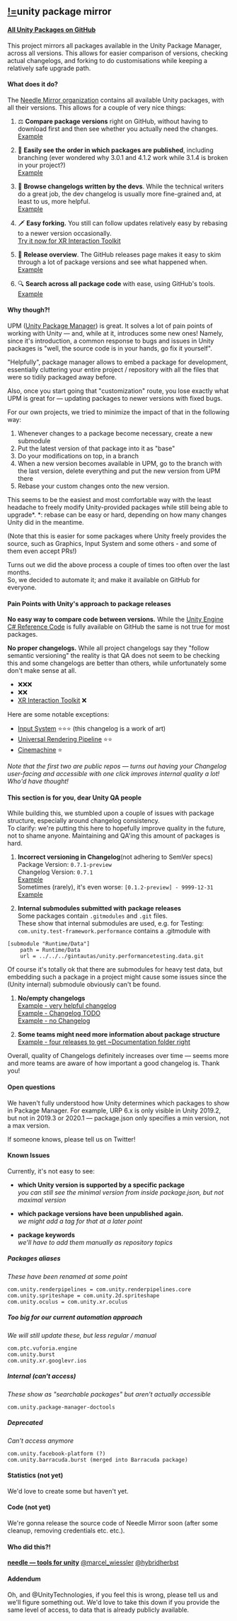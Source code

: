 ## <span class="logo"><a href="https://needle.tools">!=</a></span>unity package mirror

#### [All Unity Packages on GitHub](https://github.com/needle-mirror/)

This project mirrors all packages available in the Unity Package Manager, across all versions. This allows for easier comparison of versions, checking actual changelogs, and forking to do customisations while keeping a relatively safe upgrade path.

#### What does it do?

The [Needle Mirror organization](https://github.com/needle-mirror/) contains all available Unity packages, with all their versions.
This allows for a couple of very nice things:

1. ⚖️ <b>Compare package versions</b> right on GitHub, without having to download first and then see whether you actually need the changes.  
[Example](https://github.com/needle-mirror/com.unity.xr.arfoundation/compare/2019.3/4.0.0-preview.3...2019.2/3.1.3)

1. 🥇 <b>Easily see the order in which packages are published</b>, including branching
(ever wondered why 3.0.1 and 4.1.2 work while 3.1.4 is broken in your project?)  
[Example](https://github.com/needle-mirror/com.unity.xr.arfoundation/network)

1. 📇 <b>Browse changelogs written by the devs</b>. While the technical writers do a great job, the dev changelog is usually more fine-grained and, at least to us, more helpful.  
[Example](https://github.com/needle-mirror/com.unity.cinemachine/blob/master/CHANGELOG.md)

1. 🗡️ <b>Easy forking.</b> You still can follow updates relatively easy by rebasing to a newer version occasionally.  
[Try it now for XR Interaction Toolkit]()

1. 📜 <b>Release overview</b>. The GitHub releases page makes it easy to skim through a lot of package versions and see what happened when.  
[Example](https://github.com/needle-mirror/com.unity.xr.arfoundation/releases)

1. 🔍 <b>Search across all package code</b> with ease, using GitHub's tools.  
[Example](https://github.com/search?q=org%3Aneedle-mirror+9999&type=Code)

#### Why though?!

UPM ([Unity Package Manager](https://docs.unity3d.com/Manual/Packages.html))</b> is great. It solves a lot of pain points of working with Unity — and, while at it, introduces some new ones!
Namely, since it's introduction, a common response to bugs and issues in Unity packages is "well, the source code is in your hands, go fix it yourself".

"Helpfully", package manager allows to embed a package for development, essentially cluttering your entire project / repository with all the files that were so tidily packaged away before.

Also, once you start going that "customization" route, you lose exactly what UPM is great for — updating packages to newer versions with fixed bugs.

For our own projects, we tried to minimize the impact of that in the following way:

1. Whenever changes to a package become necessary, create a new submodule
1. Put the latest version of that package into it as "base"
1. Do your modifications on top, in a branch
1. When a new version becomes available in UPM, go to the branch with the last version, delete everything and put the new version from UPM there
1. Rebase your custom changes onto the new version.

This seems to be the easiest and most comfortable way with the least headache to freely modify Unity-provided packages while still being able to upgrade*.
*: rebase can be easy or hard, depending on how many changes Unity did in the meantime.

(Note that this is easier for some packages where Unity freely provides the source, such as Graphics, Input System and some others - and some of them even accept PRs!)

Turns out we did the above process a couple of times too often over the last months.  
So, we decided to automate it; and make it available on GitHub for everyone.

#### Pain Points with Unity's approach to package releases

<b>No easy way to compare code between versions.</b> While the [Unity Engine C# Reference Code](https://github.com/Unity-Technologies/UnityCsReference) is fully available on GitHub the same is not true for most packages.

<b>No proper changelogs.</b> While all project changelogs say they "follow semantic versioning" the reality is that QA does not seem to be checking this and some changelogs are better than others, while unfortunately some don't make sense at all.
- ❌❌❌
- ❌❌
- [XR Interaction Toolkit](https://github.com/needle-mirror/com.unity.xr.interaction.toolkit/blob/master/CHANGELOG.md) ❌

Here are some notable exceptions:
- [Input System](https://github.com/needle-mirror/com.unity.inputsystem/blob/master/CHANGELOG.md) ⭐⭐⭐ (this changelog is a work of art)
- [Universal Rendering Pipeline](https://github.com/needle-mirror/com.unity.render-pipelines.universal/blob/master/CHANGELOG.md) ⭐⭐
- [Cinemachine](https://github.com/needle-mirror/com.unity.cinemachine/blob/master/CHANGELOG.md) ⭐

<i>Note that the first two are public repos — turns out having your Changelog user-facing and accessible with one click improves internal quality a lot! Who'd have thought!</i>

#### This section is for you, dear Unity QA people

While building this, we stumbled upon a couple of issues with package structure, especially around changelog consistency.  
To clarify: we're putting this here to hopefully improve quality in the future, not to shame anyone. Maintaining and QA'ing this amount of packages is hard.  

1. <b>Incorrect versioning in Changelog</b>(not adhering to SemVer specs)  
Package Version: `0.7.1-preview`  
Changelog Version: `0.7.1`  
[Example](https://github.com/needle-mirror/com.unity.barracuda/releases/tag/0.7.1-preview)  
Sometimes (rarely), it's even worse:
`[0.1.2-preview] - 9999-12-31`  
[Example](https://github.com/needle-mirror/com.havok.physics/commit/65862f557de2d864877fa482426c4a6fc8577b7e)

1. <b>Internal submodules submitted with package releases</b>  
Some packages contain `.gitmodules` and `.git` files.  
These show that internal submodules are used, e.g. for Testing:  
`com.unity.test-framework.performance` contains a .gitmodule with
```
[submodule "Runtime/Data"]
    path = Runtime/Data
    url = ../../../gintautas/unity.performancetesting.data.git
```
Of course it's totally ok that there are submodules for heavy test data, but embedding such a package in a project might cause some issues since the (Unity internal) submodule obviously can't be found.

1. <b>No/empty changelogs</b>  
[Example - very helpful changelog](https://github.com/needle-mirror/com.unity.mobile.buildreport/blob/master/CHANGELOG.md)  
[Example - Changelog TODO](https://github.com/needle-mirror/com.unity.reflect.runtime/blob/master/CHANGELOG.md)  
[Example - no Changelog](https://github.com/needle-mirror/com.unity.incrementalcompiler)

1. <b>Some teams might need more information about package structure</b>  
[Example - four releases to get ~Documentation folder right](https://github.com/needle-mirror/com.unity.google.resonance.audio/blob/master/CHANGELOG.md)  

Overall, quality of Changelogs definitely increases over time — seems more and more teams are aware of how important a good changelog is. Thank you!

#### Open questions

We haven't fully understood how Unity determines which packages to show in Package Manager. 
For example, URP 6.x is only visible in Unity 2019.2, but not in 2019.3 or 2020.1 — package.json only specifies a min version, not a max version.  

If someone knows, please tell us on Twitter!

#### Known Issues

Currently, it's not easy to see:  
- <b>which Unity version is supported by a specific package</b>  
<i>you can still see the minimal version from inside package.json, but not maximal version</i>

- <b>which package versions have been unpublished again.</b>  
<i>we might add a tag for that at a later point</i>

- <b>package keywords</b>  
<i>we'll have to add them manually as repository topics</i>

##### Packages aliases
<i>These have been renamed at some point</i>
```
com.unity.renderpipelines = com.unity.renderpipelines.core  
com.unity.spriteshape = com.unity.2d.spriteshape  
com.unity.oculus = com.unity.xr.oculus  
```

##### Too big for our current automation approach
<i>We will still update these, but less regular / manual</i>  

```
com.ptc.vuforia.engine  
com.unity.burst  
com.unity.xr.googlevr.ios  
```

##### Internal (can't access)
<i>These show as "searchable packages" but aren't actually accessible</i>  
```
com.unity.package-manager-doctools  
```

##### Deprecated
<i>Can't access anymore</i>
```
com.unity.facebook-platform (?)  
com.unity.barracuda.burst (merged into Barracuda package)  
```

#### Statistics (not yet)

We'd love to create some but haven't yet.

#### Code (not yet)

We're gonna release the source code of Needle Mirror soon (after some cleanup, removing credentials etc. etc.).

#### Who did this?!

<b>[needle — tools for unity](https://needle.tools)</b>
[@marcel_wiessler](https://twitter.com/marcel_wiessler)
[@hybridherbst](https://twitter.com/hybdridherbst)

#### Addendum

Oh, and @UnityTechnologies, if you feel this is wrong, please tell us and we'll figure something out. We'd love to take this down if you provide the same level of access, to data that is already publicly available.